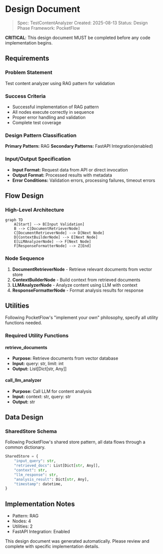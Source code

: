 # Design Document

> Spec: TestContentAnalyzer
> Created: 2025-08-13
> Status: Design Phase
> Framework: PocketFlow

**CRITICAL**: This design document MUST be completed before any code implementation begins.

## Requirements

### Problem Statement
Test content analyzer using RAG pattern for validation

### Success Criteria
- Successful implementation of RAG pattern
- All nodes execute correctly in sequence
- Proper error handling and validation
- Complete test coverage

### Design Pattern Classification
**Primary Pattern:** RAG
**Secondary Patterns:** FastAPI Integration(enabled)

### Input/Output Specification
- **Input Format:** Request data from API or direct invocation
- **Output Format:** Processed results with metadata
- **Error Conditions:** Validation errors, processing failures, timeout errors

## Flow Design

### High-Level Architecture
```mermaid
graph TD
    A[Start] --> B[Input Validation]
    B --> C[DocumentRetrieverNode]
    C[DocumentRetrieverNode] --> D[Next Node]
    D[ContextBuilderNode] --> E[Next Node]
    E[LLMAnalyzerNode] --> F[Next Node]
    F[ResponseFormatterNode] --> Z[End]
```

### Node Sequence
1. **DocumentRetrieverNode** - Retrieve relevant documents from vector store
2. **ContextBuilderNode** - Build context from retrieved documents
3. **LLMAnalyzerNode** - Analyze content using LLM with context
4. **ResponseFormatterNode** - Format analysis results for response

## Utilities

Following PocketFlow's "implement your own" philosophy, specify all utility functions needed.

### Required Utility Functions

#### retrieve_documents
- **Purpose:** Retrieve documents from vector database
- **Input:** query: str, limit: int
- **Output:** List[Dict[str, Any]]

#### call_llm_analyzer
- **Purpose:** Call LLM for content analysis
- **Input:** context: str, query: str
- **Output:** str


## Data Design

### SharedStore Schema
Following PocketFlow's shared store pattern, all data flows through a common dictionary.

```python
SharedStore = {
    "input_query": str,
    "retrieved_docs": List[Dict[str, Any]],
    "context": str,
    "llm_response": str,
    "analysis_result": Dict[str, Any],
    "timestamp": datetime,
}
```

## Implementation Notes

- Pattern: RAG
- Nodes: 4
- Utilities: 2
- FastAPI Integration: Enabled

This design document was generated automatically. Please review and complete with specific implementation details.